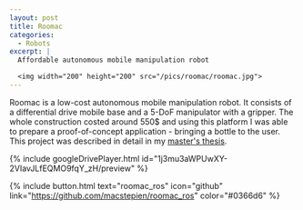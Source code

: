 ```yaml
---
layout: post
title: Roomac
categories:
  - Robots
excerpt: |
  Affordable autonomous mobile manipulation robot

  <img width="200" height="200" src="/pics/roomac/roomac.jpg">
---
```


Roomac is a low-cost autonomous mobile manipulation robot. It consists of a differential drive mobile base and a 5-DoF manipulator with a gripper. The whole construction costed around 550$ and using this platform I was able to prepare a proof-of-concept application - bringing a bottle to the user. This project was described in detail in my [master's thesis](https://www.macstepien.github.io/files/masters_thesis_maciej_stepien.pdf).

{% include googleDrivePlayer.html id="1j3mu3aWPUwXY-2VIavJLfEQMO9fqY_zH/preview" %}

{% include button.html text="roomac_ros" icon="github" link="https://github.com/macstepien/roomac_ros" color="#0366d6" %}
